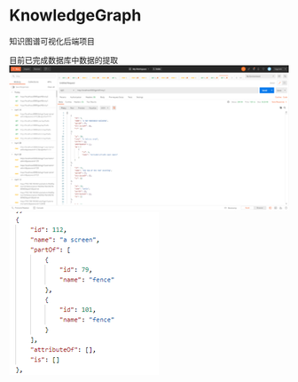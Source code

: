 # KnowledgeGraph
知识图谱可视化后端项目

目前已完成数据库中数据的提取
![img.png](src/main/resources/static/DisplayImage/Entity1Json.png)
![img.png](src/main/resources/static/DisplayImage/Entity2Json.png)

